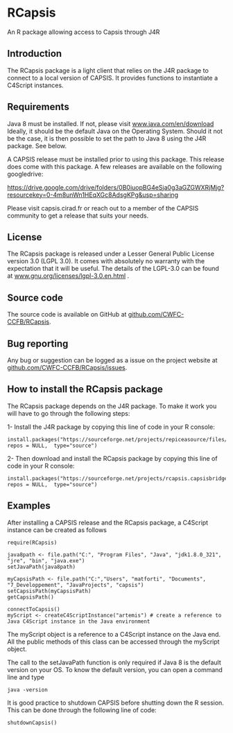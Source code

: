 # RCapsis

An R package allowing access to Capsis through J4R

## Introduction

The RCapsis package is a light client that relies on the J4R package to connect to 
a local version of CAPSIS. It provides functions to instantiate a C4Script instances.

## Requirements

Java 8 must be installed. If not, please visit www.java.com/en/download
Ideally, it should be the default Java on the Operating System. Should it 
not be the case, it is then possible to set the path to Java 8 using the 
J4R package. See below.

A CAPSIS release must be installed prior to using this package. This 
release does come with this package. A few releases are available on the 
following googledrive:

https://drive.google.com/drive/folders/0B0iuopBG4eSja0g3aGZGWXRjMjg?resourcekey=0-4m8unWn1HEqXGc8AdsgKPg&usp=sharing

Please visit capsis.cirad.fr or reach out to a member of the CAPSIS community to 
get a release that suits your needs.

## License 

The RCapsis package is released under a Lesser General Public License version 3.0 (LGPL 3.0). It comes with absolutely
no warranty with the expectation that it will be useful. The details of the LGPL-3.0 can be found at 
www.gnu.org/licenses/lgpl-3.0.en.html .

## Source code

The source code is available on GitHub at [github.com/CWFC-CCFB/RCapsis](https://github.com/CWFC-CCFB/RCapsis).

## Bug reporting

Any bug or suggestion can be logged as a issue on the project website at [github.com/CWFC-CCFB/RCapsis/issues](https://github.com/CWFC-CCFB/RCapsis/issues).

## How to install the RCapsis package

The RCapsis package depends on the J4R package. To make it work you will have 
to go through the following steps:

1- Install the J4R package by copying this line of code in your R console:
~~~
install.packages("https://sourceforge.net/projects/repiceasource/files/latest", repos = NULL,  type="source")
~~~

2- Then download and install the RCapsis package by copying this line of code in your R console:
~~~
install.packages("https://sourceforge.net/projects/rcapsis.capsisbridge.p/files/latest", repos = NULL,  type="source")
~~~

## Examples ##

After installing a CAPSIS release and the RCapsis package, a C4Script instance can be created as follows

~~~
require(RCapsis)

java8path <- file.path("C:", "Program Files", "Java", "jdk1.8.0_321", "jre", "bin", "java.exe")
setJavaPath(java8path)

myCapsisPath <- file.path("C:","Users", "matforti", "Documents", "7_Developpement", "JavaProjects", "capsis")
setCapsisPath(myCapsisPath)
getCapsisPath()

connectToCapsis()
myScript <- createC4ScriptInstance("artemis") # create a reference to Java C4Script instance in the Java environment
~~~

The myScript object is a reference to a C4Script instance on the Java end. All the public methods of this class can be accessed through the myScript object.

The call to the setJavaPath function is only required if Java 8 is the default version
on your OS. To know the default version, you can open a command line and type 

~~~
java -version
~~~

It is good practice to shutdown CAPSIS before shutting down the R session. This can be done through the following line of code:

~~~
shutdownCapsis()
~~~
